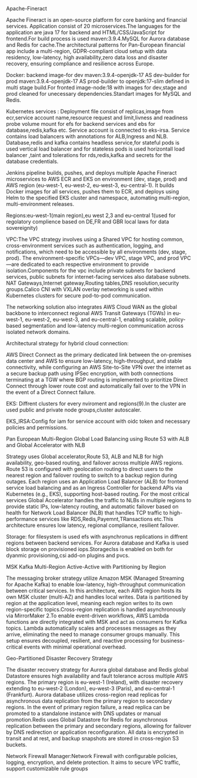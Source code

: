  Apache-Fineract

Apache Fineract is an open-source platform for core banking and financial services. Application consist of 20 microservices.The languages for the application are java 17 for backend and HTML/CSS/JavaScript for frontend.For build process is used maven:3.9.4.MySQL for Aurora database and Redis for cache.The architectural patterns for Pan-European financial app include a multi-region, GDPR-compliant cloud setup with data residency, low-latency, high availability,zero data loss and disaster recovery, ensuring compliance and resilience across Europe.

Docker: backend image-for dev maven:3.9.4-openjdk-17 AS dev-builder for prod maven:3.9.4-openjdk-17 AS prod-builder to openjdk:17-slim defined in multi stage build.For fronted image-node:18 with images for dev,stage and prod cleaned for unecessary dependencies.Standart images for MySQL and Redis.


Kubernetes services :  Deployment file consist of replicas,image from ecr,service account name,resource request and limit,livness and readiness probe volume mount for efs for backend services and ebs for database,redis,kafka etc. Service account is connected to eks-irsa. Service contains load balancers with annotations for ALB,Ingress and NLB. Database,redis and kafka contains headless service,for stateful pods is used vertical load balancer and for stateless pods is used horizontall load balancer ,taint and tolerations for rds,redis,kafka and secrets for the database credentials.

Jenkins pipeline builds, pushes, and deploys multiple Apache Fineract  microservices to AWS ECR and EKS on environment (dev, stage, prod) and AWS region (eu-west-1, eu-west-2, eu-west-3, eu-central-1). It builds Docker images for all services, pushes them to ECR, and deploys using Helm to the specified EKS cluster and namespace, automating multi-region, multi-environment releases.


Regions:eu-west-1(main region),eu west 2,3 and eu-central 1(used for regolatory complience based on DE,FR and GBR local laws for data sovereignity)

VPC:The VPC strategy involves using a Shared VPC for hosting common, cross-environment services such as authentication, logging, and notifications, which need to be accessible by all environments (dev, stage, prod). The environment-specific VPCs—dev VPC, stage VPC, and prod VPC—are dedicated to each respective environment to provide isolation.Components for the vpc include
private subnets for backend services, public subnets for internet-facing services also database subnets. NAT Gateways,Internet gateway,Routing tables,DNS resolution,security groups.Calico CNI with VXLAN overlay networking is used within Kubernetes clusters for secure pod-to-pod communication.

The networking solution also integrates AWS Cloud WAN as the global backbone to interconnect regional AWS Transit Gateways (TGWs) in eu-west-1, eu-west-2, eu-west-3, and eu-central-1, enabling scalable, policy-based segmentation and low-latency multi-region communication across isolated network domains.  

Architectural strategy for hybrid cloud connection:

AWS Direct Connect as the primary dedicated link between the on-premises data center and AWS to ensure low-latency, high-throughput, and stable connectivity, while configuring an AWS Site-to-Site VPN over the internet as a secure backup path using IPSec encryption, with both connections terminating at a TGW where BGP routing is implemented to prioritize Direct Connect through lower route cost and automatically fail over to the VPN in the event of a Direct Connect failure.

EKS: Diffrent clusters for every nviroment and regions(9).In the cluster are used public and private node groups,cluster autoscaler.

EKS_IRSA:Config for iam for service account with oidc token and necessary policies and permissions.

Pan European Multi-Region Global Load Balancing using Route 53 with ALB and Global Accelerator with NLB

Strategy uses  Global accelerator,Route 53, ALB and NLB for high availability, geo-based routing, and failover across multiple AWS regions. Route 53 is configured with geolocation routing to direct users to the nearest region and failover routing to switch to a backup region during outages. Each region uses an Application Load Balancer (ALB) for frontend service load balancing and as an Ingress Controller for backend APIs via Kubernetes (e.g., EKS), supporting host-based routing. For the most critical services Global Accelerator handles the traffic to NLBs in multiple regions to provide static IPs, low-latency routing, and automatic failover based on health  for Network Load Balancer (NLB)  that handles TCP traffic to high-performance services like RDS,Redis,Payemnt,TRansactions etc.This architecture ensures low latency, regional compliance, resilient failover.

Storage: for filesystem is used efs with asynchronus replications in diffrent regions  between backend services. For Aurora database and Kafka is used block storage on provisioned iops.Storageclss is enabled on both for dyanmic provisioning,csi add-on plugins and pvcs.

MSK Kafka Multi-Region Active-Active with Partitioning by Region

The messaging broker strategy utilize Amazon MSK (Managed Streaming for Apache Kafka) to enable low-latency, high-throughput communication between critical services. In this architecture, each AWS region hosts its own MSK cluster (multi-AZ) and handles local writes. Data is partitioned by region at the application level, meaning each region writes to its own region-specific topics.Cross-region replication is handled asynchronously via MirrorMaker 2.To enable event-driven workflows, AWS Lambda functions are directly integrated with MSK and act as consumers for Kafka topics. Lambda automatically scales and processes messages as they arrive, eliminating the need to manage consumer groups manually. This setup ensures decoupled, resilient, and reactive processing for business-critical events with minimal operational overhead.

Geo-Partitioned Disaster Recovery Strategy

The disaster recovery strategy for  Aurora global database and Redis global Datastore ensures high availability and fault tolerance across multiple AWS regions. The primary region is eu-west-1 (Ireland), with disaster recovery extending to eu-west-2 (London), eu-west-3 (Paris), and eu-central-1 (Frankfurt). Aurora database utilizes cross-region read replicas for asynchronous data replication from the primary region to secondary regions. In the event of primary region failure, a read replica can be promoted to a standalone instance with DNS updates or manual promotion.Redis uses Global Datastore for Redis for asynchronous replication between the primary and secondary regions, allowing for failover by DNS redirection or application reconfiguration.  All data is encrypted in transit and at rest, and backup snapshots are stored in cross-region S3 buckets.


Network Firewall Manager:Network Firewall with configurable policies, logging, encryption, and delete protection. It aims to secure VPC traffic, support customizable rule groups
